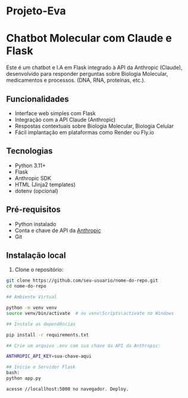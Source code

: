 # Projeto-Eva
# Chatbot Molecular com Claude e Flask

Este é um chatbot e I.A em Flask integrado à API da Anthropic (Claude), desenvolvido para responder perguntas sobre Biologia Molecular, medicamentos e processos. (DNA, RNA, proteínas, etc.).

## Funcionalidades

- Interface web simples com Flask
- Integração com a API Claude (Anthropic)
- Respostas contextuais sobre Biologia Molecular, Biologia Celular
- Fácil implantação em plataformas como Render ou Fly.io

## Tecnologias

- Python 3.11+
- Flask
- Anthropic SDK
- HTML (Jinja2 templates)
- dotenv (opcional)

## Pré-requisitos

- Python instalado
- Conta e chave de API da [Anthropic](https://www.anthropic.com/)
- Git

## Instalação local

1. Clone o repositório:

```bash
git clone https://github.com/seu-usuario/nome-do-repo.git
cd nome-do-repo

## Ambiente Virtual

python -m venv venv
source venv/bin/activate  # ou venv\Scripts\activate no Windows

## Instale as dependências

pip install -r requirements.txt

## Crie um arquivo .env com sua chave da API da Anthropic:

ANTHROPIC_API_KEY=sua-chave-aqui

## Inicie o Servidor Flask
bash:
python app.py

acesse //locallhost:5000 no navegador. Deploy.






